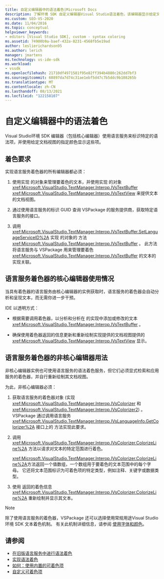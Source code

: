 ```yaml
---
title: 自定义编辑器中的语法着色|Microsoft Docs
description: 了解环境 SDK 自定义编辑器Visual Studio语法着色，该编辑器显示给定文档视图的指定颜色。
ms.custom: SEO-VS-2020
ms.date: 11/04/2016
ms.topic: conceptual
helpviewer_keywords:
- editors [Visual Studio SDK], custom - syntax coloring
ms.assetid: 74900b9a-baef-432a-8231-4568fb5e19ad
author: leslierichardson95
ms.author: lerich
manager: jmartens
ms.technology: vs-ide-sdk
ms.workload:
- vssdk
ms.openlocfilehash: 21710df4971581f95e82ff394b4880c262dd7bf3
ms.sourcegitcommit: 68897da7d74c31ae1ebf5d47c7b5ddc9b108265b
ms.translationtype: MT
ms.contentlocale: zh-CN
ms.lasthandoff: 08/13/2021
ms.locfileid: "122158107"
---
```

# <a name="syntax-coloring-in-custom-editors"></a>自定义编辑器中的语法着色
Visual Studio环境 SDK 编辑器（包括核心编辑器）使用语言服务来标识特定的语法项，并使用给定文档视图的指定颜色显示这些项。

## <a name="colorization-requirements"></a>着色要求
 实现语言服务着色器的所有编辑器都必须：

1. 使用实现 的对象来管理要着色的文本，并使用实现 的对象 <xref:Microsoft.VisualStudio.TextManager.Interop.IVsTextBuffer> <xref:Microsoft.VisualStudio.TextManager.Interop.IVsTextView> 来提供文本的文档视图。

2. 通过使用语言服务的标识 GUID 查询 VSPackage 的服务提供商，获取特定语言服务的接口。

3. 调用 <xref:Microsoft.VisualStudio.TextManager.Interop.IVsTextBuffer.SetLanguageServiceID%2A> 实现 的对象的 方法 <xref:Microsoft.VisualStudio.TextManager.Interop.IVsTextBuffer> 。 此方法将语言服务与 VSPackage 用来管理要着色 <xref:Microsoft.VisualStudio.TextManager.Interop.IVsTextBuffer> 的文本的实现关联。

## <a name="core-editor-usage-of-a-language-services-colorizer"></a>语言服务着色器的核心编辑器使用情况
 当具有着色器的语言服务由核心编辑器的实例获取时，语言服务的着色器会自动分析和呈现文本，而无需你进一步干预。

 IDE 以透明方式：

- 根据需要调用着色器，以分析和分析在 的实现中添加或修改的文本 <xref:Microsoft.VisualStudio.TextManager.Interop.IVsTextBuffer> 。

- 确保使用着色器返回的信息更新和重新绘制实现提供的文档视图提供的 <xref:Microsoft.VisualStudio.TextManager.Interop.IVsTextView> 显示。

## <a name="non-core-editor-usage-of-a-language-services-colorizer"></a>语言服务着色器的非核心编辑器用法
 非核心编辑器实例也可使用语言服务的语法着色服务，但它们必须显式检索和应用服务的着色器，并自行重新绘制其文档视图。

 为此，非核心编辑器必须：

1. 获取语言服务的着色器对象 (实现 <xref:Microsoft.VisualStudio.TextManager.Interop.IVsColorizer> 和 <xref:Microsoft.VisualStudio.TextManager.Interop.IVsColorizer2>) 。 VSPackage 通过调用语言服务 <xref:Microsoft.VisualStudio.TextManager.Interop.IVsLanguageInfo.GetColorizer%2A> 接口上的 方法实现此要求。

2. 调用 <xref:Microsoft.VisualStudio.TextManager.Interop.IVsColorizer.ColorizeLine%2A> 方法以请求对文本的特定范围进行着色。

     <xref:Microsoft.VisualStudio.TextManager.Interop.IVsColorizer.ColorizeLine%2A>方法返回一个值数组，一个数组用于要着色的文本范围中的每个字母。 它还将文本范围标识为可着色项的特定类型，例如注释、关键字或数据类型。

3. 使用 返回的着色信息 <xref:Microsoft.VisualStudio.TextManager.Interop.IVsColorizer.ColorizeLine%2A> 重新绘制并显示其文本。

> [!NOTE]
> 除了使用语言服务的着色器，VSPackage 还可以选择使用常规用途Visual Studio环境 SDK 文本着色机制。 有关此机制详细信息，请参阅 [使用字体和颜色](/previous-versions/visualstudio/visual-studio-2015/extensibility/using-fonts-and-colors?preserve-view=true&view=vs-2015)。

## <a name="see-also"></a>请参阅

- [在旧版语言服务中进行语法着色](../extensibility/internals/syntax-coloring-in-a-legacy-language-service.md)
- [实现语法着色](../extensibility/internals/implementing-syntax-coloring.md)
- [如何：使用内置的可着色项](../extensibility/internals/how-to-use-built-in-colorable-items.md)
- [自定义可着色项](../extensibility/internals/custom-colorable-items.md)
